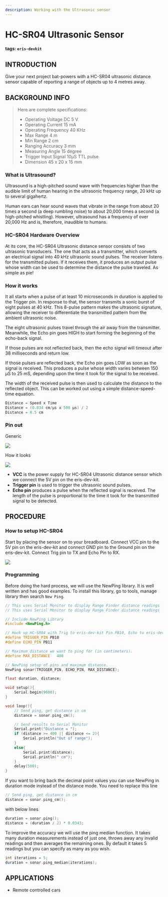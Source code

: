 ```yaml
---
description: Working with the Ultrasonic sensor
---
```


# HC-SR04 Ultrasonic Sensor

#### tags: `eris-devkit`

## INTRODUCTION

Give your next project bat-powers with a HC-SR04 ultrasonic distance sensor capable of reporting a range of objects up to 4 metres away.

## BACKGROUND INFO

> Here are complete specifications:
>
> * Operating Voltage DC 5 V
> * Operating Current 15 mA
> * Operating Frequency 40 KHz
> * Max Range 4 m
> * Min Range 2 cm
> * Ranging Accuracy 3 mm
> * Measuring Angle 15 degree
> * Trigger Input Signal 10µS TTL pulse
> * Dimension 45 x 20 x 15 mm

### What is Ultrasound?

Ultrasound is a high-pitched sound wave with frequencies higher than the audible limit of human hearing in the ultrasonic frequency range, 20 kHz up to several gigahertz.

Human ears can hear sound waves that vibrate in the range from about 20 times a second \(a deep rumbling noise\) to about 20,000 times a second \(a high-pitched whistling\). However, ultrasound has a frequency of over 20,000 Hz and is, therefore, inaudible to humans.

### HC-SR04 Hardware Overview

At its core, the HC-SR04 Ultrasonic distance sensor consists of two ultrasonic transducers. The one that acts as a transmitter, which converts an electrical signal into 40 kHz ultrasonic sound pulses. The receiver listens for the transmitted pulses. If it receives them, it produces an output pulse whose width can be used to determine the distance the pulse traveled. As simple as pie!

### How it works

It all starts when a pulse of at least 10 microseconds in duration is applied to the Trigger pin. In response to that, the sensor transmits a sonic burst of eight pulses at 40 kHz. This 8-pulse pattern makes the ultrasonic signature, allowing the receiver to differentiate the transmitted pattern from the ambient ultrasonic noise.

The eight ultrasonic pulses travel through the air away from the transmitter. Meanwhile, the Echo pin goes HIGH to start forming the beginning of the echo-back signal.

If those pulses are not reflected back, then the echo signal will timeout after 38 milliseconds and return low.

If those pulses are reflected back, the Echo pin goes LOW as soon as the signal is received. This produces a pulse whose width varies between 150 µS to 25 mS, depending upon the time it took for the signal to be received.

The width of the received pulse is then used to calculate the distance to the reflected object. This can be worked out using a simple distance-speed-time equation.

```cpp
Distance = Speed x Time
Distance = (0.034 cm/µs x 500 µs) / 2
Distance = 8.5 cm
```

### Pin out

Generic

![](https://i.imgur.com/dkHy6lc.png)

How it looks

![](https://i.imgur.com/3uen6hu.jpg)

* **VCC** is the power supply for HC-SR04 Ultrasonic distance sensor which we connect the 5V pin on the eris-dev-kit.
* **Trigger pin**  is used to trigger the ultrasonic sound pulses.
* **Echo pin** produces a pulse when the reflected signal is received. The length of the pulse is proportional to the time it took for the transmitted signal to be detected.

## PROCEDURE

### How to setup HC-SR04

Start by placing the sensor on to your breadboard. Connect VCC pin to the 5V pin on the eris-dev-kit and connect GND pin to the Ground pin on the eris-dev-kit. Connect Trig pin to TX and Echo Pin to RX.

![](https://i.imgur.com/cyzx1Sy.png)

### Programming

Before doing the hard process, we will use the NewPing library. It is well written and has good examples. To install this library, go to tools, manage library then search `New Ping`.

```cpp
// This uses Serial Monitor to display Range Finder distance readings
// This uses Serial Monitor to display Range Finder distance readings

// Include NewPing Library
#include <NewPing.h>

// Hook up HC-SR04 with Trig to eris-dev-kit Pin PB10, Echo to eris-dev-kit pin PB11
#define TRIGGER_PIN PB10
#define ECHO_PIN PB11

// Maximum distance we want to ping for (in centimeters).
#define MAX_DISTANCE   400 

// NewPing setup of pins and maximum distance.
NewPing sonar(TRIGGER_PIN, ECHO_PIN, MAX_DISTANCE);

float duration, distance;

void setup(){
    Serial.begin(9600);
}

void loop(){
    // Send ping, get distance in cm
    distance = sonar.ping_cm();

    // Send results to Serial Monitor
    Serial.print("Distance = ");
    if (distance >= 400 || distance <= 2){
        Serial.println("Out of range");
    }
    else{
        Serial.print(distance);
        Serial.println(" cm");
    }
    delay(500);
}
```

If you want to bring back the decimal point values you can use NewPing in duration mode instead of the distance mode. You need to replace this line

```cpp
// Send ping, get distance in cm
distance = sonar.ping_cm();
```

with below lines

```cpp
duration = sonar.ping();
distance = (duration / 2) * 0.0343;
```

To improve the accuracy we will use the ping median function. It takes many duration measurements instead of just one, throws away any invalid readings and then averages the remaining ones. By default it takes 5 readings but you can specify as many as you wish.

```cpp
int iterations = 5;
duration = sonar.ping_median(iterations);
```

## APPLICATIONS

* Remote controlled cars

